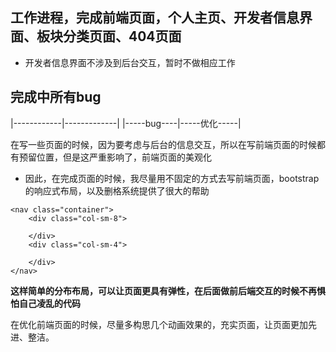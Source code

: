 ## 工作进程，完成前端页面，个人主页、开发者信息界面、板块分类页面、404页面
   * 开发者信息界面不涉及到后台交互，暂时不做相应工作
## 完成中所有bug
|------------|-------------|
|-----bug----|-----优化-----|

在写一些页面的时候，因为要考虑与后台的信息交互，所以在写前端页面的时候都有预留位置，但是这严重影响了，前端页面的美观化
 * 因此，在完成页面的时候，我尽量用不固定的方式去写前端页面，bootstrap的响应式布局，以及删格系统提供了很大的帮助
```
<nav class="container">
    <div class="col-sm-8">

    </div>
    <div class="col-sm-4">

    </div>
</nav>
```
 **这样简单的分布布局，可以让页面更具有弹性，在后面做前后端交互的时候不再惧怕自己凌乱的代码**

在优化前端页面的时候，尽量多构思几个动画效果的，充实页面，让页面更加先进、整洁。

